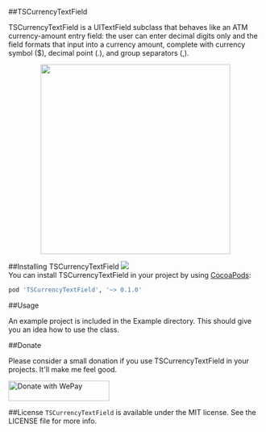 ##TSCurrencyTextField

TSCurrencyTextField is a UITextField subclass that behaves like an ATM currency-amount entry field: the user can enter decimal digits only and the field formats that input into a currency amount, complete with currency symbol ($), decimal point (.), and group separators (,).

<p align="center" >
<img src="https://raw.github.com/TomSwift/TSCurrencyTextField/master/ExampleImages/image1.png" width="376" />
</p>

##Installing TSCurrencyTextField
<img src="http://cocoapod-badges.herokuapp.com/v/TSCurrencyTextField/badge.png"/><br/>
You can install TSCurrencyTextField in your project by using [CocoaPods](https://github.com/cocoapods/cocoapods):

```Ruby
pod 'TSCurrencyTextField', '~> 0.1.0'
```

##Usage

An example project is included in the Example directory. This should give you an idea how to use the class.

##Donate

Please consider a small donation if you use TSCurrencyTextField in your projects.  It'll make me feel good.

<a href="https://www.wepay.com/donate/1701987056"  target="_blank" ><img src="https://www.wepay.com/img/widgets/donate_with_wepay.png" alt="Donate with WePay" height="40" width="200" /></a>

##License
`TSCurrencyTextField` is available under the MIT license. See the LICENSE file for more info.